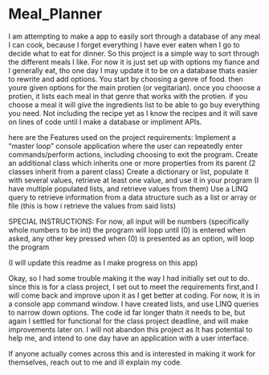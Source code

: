 # Meal_Planner
I am attempting to make a app to easily sort through a database of any meal I can cook, because I forget everything I have ever eaten when I go to decide what to eat for dinner. So this project is a simple way to sort through the different meals I like. For now it is just set up with options my fiance and I generally eat, tho one day I may update it to be on a database thats easier to rewrite and add options. You start by choosing a genre of food. then youre given options for the main protien (or vegitarian). once you chooose a protien, it lists each meal in that genre that works with the protien. if you choose a meal it will give the ingredients list to be able to go buy everything you need. Not including the recipe yet as I know the recipes and it will save on lines of code until I make a database or impliment APIs.

here are the Features used on the project requirements:
Implement a “master loop” console application where the user can repeatedly enter commands/perform actions, including choosing to exit the program.
Create an additional class which inherits one or more properties from its parent (2 classes inherit from a parent class)
Create a dictionary or list, populate it with several values, retrieve at least one value, and use it in your program (I have multiple populated lists, and retrieve values from them)
Use a LINQ query to retrieve information from a data structure such as a list or array or file (this is how i retrieve the values from said lists)

SPECIAL INSTRUCTIONS:
For now, all input will be numbers (specifically whole numbers to be int)
the program will lopp until (0) is entered when asked, any other key pressed when (0) is presented as an option, will loop the program


(I will update this readme as I make progress on this app)

Okay, so I had some trouble making it the way I had initially set out to do. since this is for a class project, I set out to meet the requirements first,and I will come back and improve upon it as I get better at coding. For now, it is in a console app command window. I have created lists, and use LINQ queries to narrow down options. The code id far longer thatn it needs to be, but again I settled for functional for the class project deadline, and will make improvements later on. I will not abandon this project as It has potential to help me, and intend to one day have an application with a user interface.

If anyone actually comes across this and is interested in making it work for themselves, reach out to me and ill explain my code.
